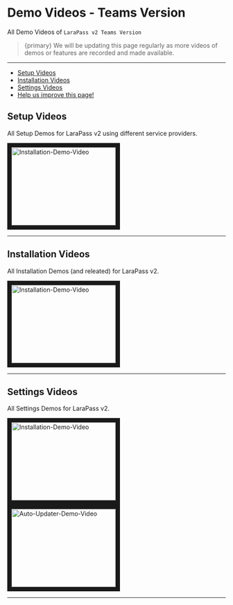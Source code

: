 # Demo Videos - Teams Version

All Demo Videos of `LaraPass v2 Teams Version`

> {primary} We will be updating this page regularly as more videos of demos or features are recorded and made available.

---

- [Setup Videos](#setup)
- [Installation Videos](#installation)
- [Settings Videos](#settings)
- [<a href="https://github.com/larapass/docs/edit/master/resources/docs/teams/demo-videos.md" target="_blank"><i class="fa fa-edit"></i> Help us improve this page!</a>](#)

<a name="setup"></a>
## Setup Videos

All Setup Demos for LaraPass v2 using different service providers.

<p>
<a href="https://youtu.be/iz6zqW67_eY" target="_blank">
    <img src="/screenshots/setup/cloudways/setup-demo.jpg" alt="Installation-Demo-Video" width="240" height="180" border="10" />
</a>
<!-- <a href="#" target="_blank">
    <img src="/screenshots/setup/cpanel/setup-demo.jpg" alt="Installation-Demo-Video" width="240" height="180" border="10" />
</a> -->
</p>

---
<a name="installation"></a>
## Installation Videos

All Installation Demos (and releated) for LaraPass v2.

<p>
<a href="https://youtu.be/5xmODkcd7Ug" target="_blank">
    <img src="/screenshots/installation/installation-demo.jpg" alt="Installation-Demo-Video" width="240" height="180" border="10" />
</a>
</p>

---
<a name="settings"></a>
## Settings Videos

All Settings Demos for LaraPass v2.

<p>
<a href="https://youtu.be/shjxnSlqA8c" target="_blank">
    <img src="/screenshots/installation/maintenance-demo.jpg" alt="Installation-Demo-Video" width="240" height="180" border="10" />
</a>
<a href="https://youtu.be/4-N7wD078BM" target="_blank">
    <img src="/screenshots/admin/larapass/auto-updater-demo.jpg" alt="Auto-Updater-Demo-Video" width="240" height="180" border="10" />
</a>
</p>

---
<br />
<larecipe-feedback message="Thankyou for your feedback!">
</larecipe-feedback>